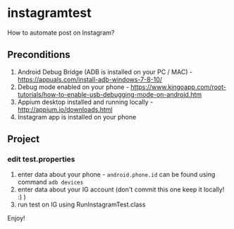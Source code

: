 # instagramtest

How to automate post on Instagram?

## Preconditions 
1. Android Debug Bridge (ADB is installed on your PC / MAC) - https://appuals.com/install-adb-windows-7-8-10/
2. Debug mode enabled on your phone - https://www.kingoapp.com/root-tutorials/how-to-enable-usb-debugging-mode-on-android.htm
3. Appium desktop installed and running locally - http://appium.io/downloads.html
4. Instagram app is installed on your phone

## Project
### edit test.properties 
1. enter data about your phone - `android.phone.id` can be found using command `adb devices`
2. enter data about your IG account (don't commit this one keep it locally! :) )
3. run test on IG using RunInstagramTest.class

Enjoy!
